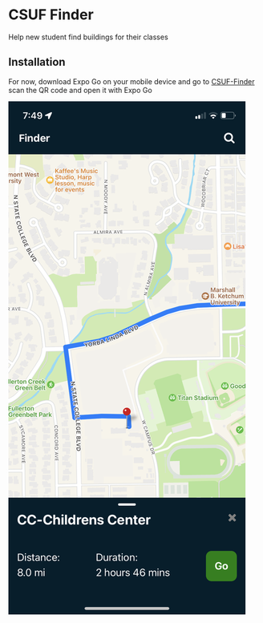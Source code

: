 # CSUF Finder
Help new student find buildings for their classes

## Installation
<p>For now, download Expo Go on your mobile device and go to <a href="https://expo.dev/@vudiep411/CSUF-finder">CSUF-Finder</a> scan the QR code and open it with Expo Go</p>

<img src='./assets/mobile.png' height="60%"/> 